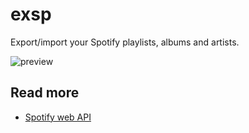 # exsp
Export/import your Spotify playlists, albums and artists.

![preview](https://media.giphy.com/media/4VUl8aCO0VYi0E5okh/giphy.gif)

## Read more
* [Spotify web API](https://developer.spotify.com/documentation/web-api/)
